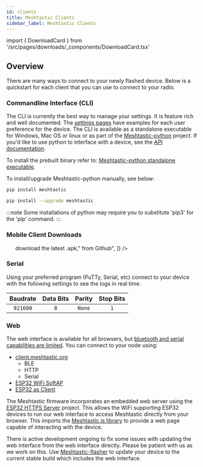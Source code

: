 ```yaml
---
id: clients
title: Meshtastic Clients
sidebar_label: Meshtastic Clients
---
```

import { DownloadCard } from '/src/pages/downloads/_components/DownloadCard.tsx'

## Overview

There are many ways to connect to your newly flashed device. Below is a quickstart for each client that you can use to connect to your radio.

### Commandline Interface (CLI)

The CLI is currently the best way to manage your settings. It is feature rich and well documented. The [settings pages](/docs/settings) have examples for each user preference for the device. The CLI is available as a standalone executable for Windows, Mac OS or linux or as part of the [Meshtastic-python](https://github.com/meshtastic/Meshtastic-python) project. If you'd like to use python to interface with a device, see the [API documentation](https://python.meshtastic.org).

To install the prebuilt binary refer to: [Meshtastic-python standalone executable](/docs/software/python/python-standalone).

To install/upgrade Meshtastic-python manually, see below:

```bash title="Install Meshtastic-python (includes CLI)"
pip install meshtastic
```
```bash title="Upgrade Meshtastic-python (includes CLI)"
pip install --upgrade meshtastic
```
:::note
Some installations of python may require you to substitute 'pip3' for the 'pip' command.
:::

### Mobile Client Downloads
<ul
  style={{
    position: "relative",
    display: "grid",
    gap: "1.5rem",
    gridTemplateColumns: "repeat(auto-fill, minmax(280px, 1fr))",
    paddingLeft: "0",
  }}
>
<DownloadCard
  client="Android"
  imgUrl="https://play.google.com/intl/en_us/badges/static/images/badges/en_badge_web_generic.png"
  url="https://play.google.com/store/apps/details?id=com.geeksville.mesh&referrer=utm_source=downloads-page"
  notes={["To sideload, ",<a href="https://github.com/meshtastic/Meshtastic-Android/releases/latest" rel="noreferrer" target="_blank">download the latest .apk</a>," from Github", ]}
/>
<DownloadCard
  client="iOS"
  url="https://testflight.apple.com/join/c8nNl8q1"
  buttonText="Download on TestFlight"
  notes="Currently only available in TestFlight"
/>
</ul>

### Serial

Using your preferred program (PuTTy, Serial, etc) connect to your device with the following settings to see the logs in real time.

| Baudrate | Data Bits | Parity | Stop Bits |
| :------: | :-------: | :----: | :-------: |
| `921600` | `8` | `None` | `1` |

### Web

<!--- FIXME add self hosting details link --->

The web interface is available for all browsers, but [bluetooth and serial capabilities are limited](https://github.com/meshtastic/meshtastic.js#compatibility). You can connect to your node using:

- [client.meshtastic.org](https://client.meshtastic.org)
  - BLE
  - HTTP
  - Serial
- [ESP32 WiFi SoftAP](/docs/settings/wifi#software-access-point)
- [ESP32 as Client](/docs/settings/wifi#wifi-client)

The Meshtastic firmware incorporates an embedded web server using the [ESP32 HTTPS Server](https://github.com/fhessel/esp32_https_server) project. This allows the WiFi supporting ESP32 devices to run our web interface to access Meshtastic directly from your browser. This imports the [Meshtastic.js library](/docs/software/js/getting-started) to provide a web page capable of interacting with the device.

There is active development ongoing to fix some issues with updating the web interface from the web interface directly. Please be patient with us as we work on this. Use [Meshtastic-flasher](/docs/getting-started/meshtastic-flasher) to update your device to the current stable build which includes the web interface.
